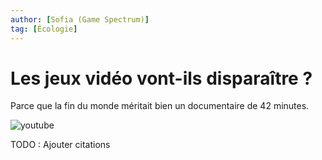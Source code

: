 ```yaml
---
author: [Sofia (Game Spectrum)]
tag: [Écologie]
---
```


# Les jeux vidéo vont-ils disparaître ?

Parce que la fin du monde méritait bien un documentaire de 42 minutes.

![youtube](https://www.youtube.com/watch?v=2Qq-6wByLPI)

TODO : Ajouter citations
